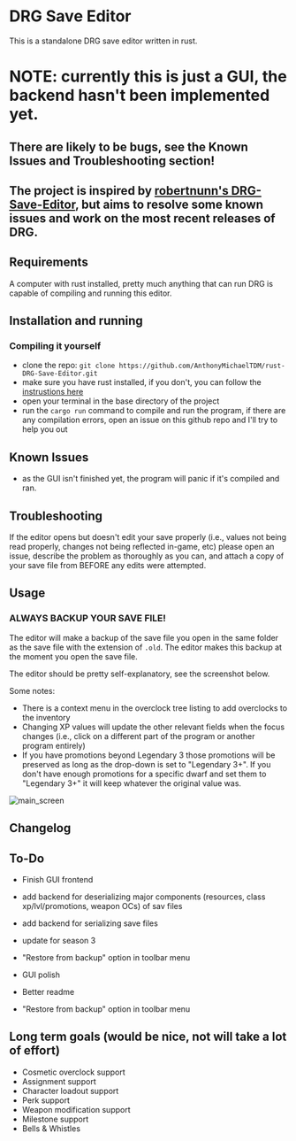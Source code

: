 # DRG Save Editor
This is a standalone DRG save editor written in rust.

# NOTE: currently this is just a GUI, the backend hasn't been implemented yet.

## There are likely to be bugs, see the Known Issues and Troubleshooting section!

## The project is inspired by [robertnunn's DRG-Save-Editor](https://github.com/robertnunn/DRG-Save-Editor), but aims to resolve some known issues and work on the most recent releases of DRG.

## Requirements
A computer with rust installed, pretty much anything that can run DRG is capable of compiling and running this editor.

## Installation and running
### Compiling it yourself
- clone the repo: `git clone https://github.com/AnthonyMichaelTDM/rust-DRG-Save-Editor.git`
- make sure you have rust installed, if you don't, you can follow the [instrustions here](https://www.rust-lang.org/tools/install)
- open your terminal in the base directory of the project
- run the `cargo run` command to compile and run the program, if there are any compilation errors, open an issue on this github repo and I'll try to help you out

## Known Issues
- as the GUI isn't finished yet, the program will panic if it's compiled and ran.

## Troubleshooting
If the editor opens but doesn't edit your save properly (i.e., values not being read properly, changes not being reflected in-game, etc) please open an issue, describe the problem as thoroughly as you can, and attach a copy of your save file from BEFORE any edits were attempted.

## Usage
### ALWAYS BACKUP YOUR SAVE FILE!
The editor will make a backup of the save file you open in the same folder as the save file with the extension of `.old`. The editor makes this backup at the moment you open the save file.

The editor should be pretty self-explanatory, see the screenshot below.

Some notes:
- There is a context menu in the overclock tree listing to add overclocks to the inventory
- Changing XP values will update the other relevant fields when the focus changes (i.e., click on a different part of the program or another program entirely)
- If you have promotions beyond Legendary 3 those promotions will be preserved as long as the drop-down is set to "Legendary 3+". If you don't have enough promotions for a specific dwarf and set them to "Legendary 3+" it will keep whatever the original value was.

![main_screen](sshot.png)
## Changelog

## To-Do
- Finish GUI frontend
- add backend for deserializing major components (resources, class xp/lvl/promotions, weapon OCs) of sav files
- add backend for serializing save files
- update for season 3
- "Restore from backup" option in toolbar menu

- GUI polish
- Better readme
- "Restore from backup" option in toolbar menu

## Long term goals (would be nice, not will take a lot of effort)
- Cosmetic overclock support
- Assignment support
- Character loadout support
- Perk support
- Weapon modification support
- Milestone support
- Bells & Whistles
